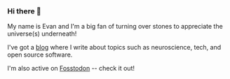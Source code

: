### Hi there 👋

My name is Evan and I'm a big fan of turning over stones to appreciate the universe(s) underneath!

I've got a [blog](https://stanev.dev) where I write about topics such as neuroscience, tech, and open source software.

I'm also active on [Fosstodon](https://fosstodon.org/@ehstanton) -- check it out! 

<!--
**EvanHStanton/EvanHStanton** is a ✨ _special_ ✨ repository because its `README.md` (this file) appears on your GitHub profile.

Here are some ideas to get you started:

- 🔭 I’m currently working on ...
- 🌱 I’m currently learning ...
- 👯 I’m looking to collaborate on ...
- 🤔 I’m looking for help with ...
- 💬 Ask me about ...
- 📫 How to reach me: ...
- 😄 Pronouns: ...
- ⚡ Fun fact: ...
-->
